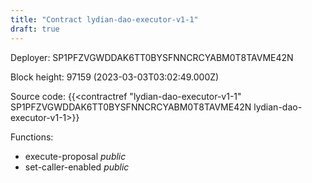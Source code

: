 ```yaml
---
title: "Contract lydian-dao-executor-v1-1"
draft: true
---
```

Deployer: SP1PFZVGWDDAK6TT0BYSFNNCRCYABM0T8TAVME42N


 



Block height: 97159 (2023-03-03T03:02:49.000Z)

Source code: {{<contractref "lydian-dao-executor-v1-1" SP1PFZVGWDDAK6TT0BYSFNNCRCYABM0T8TAVME42N lydian-dao-executor-v1-1>}}

Functions:

* execute-proposal _public_
* set-caller-enabled _public_
